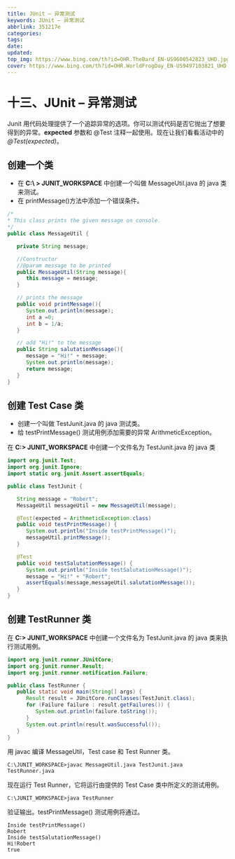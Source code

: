 ```yaml
---
title: JUnit – 异常测试
keywords: JUnit – 异常测试
abbrlink: 351217e
categories: 
tags: 
date: 
updated: 
top_img: https://www.bing.com/th?id=OHR.TheBard_EN-US9600542823_UHD.jpg
cover: https://www.bing.com/th?id=OHR.WorldFrogDay_EN-US9497103821_UHD.jpg
---
```

# 十三、JUnit – 异常测试

Junit 用代码处理提供了一个追踪异常的选项。你可以测试代码是否它抛出了想要得到的异常。**expected** 参数和 @Test 注释一起使用。现在让我们看看活动中的 *@Test(expected)*。

## 创建一个类

- 在 **C:\ > JUNIT_WORKSPACE** 中创建一个叫做 MessageUtil.java 的 java 类来测试。
- 在 printMessage()方法中添加一个错误条件。

```java
/*
* This class prints the given message on console.
*/
public class MessageUtil {

   private String message;

   //Constructor
   //@param message to be printed
   public MessageUtil(String message){
      this.message = message; 
   }

   // prints the message
   public void printMessage(){
      System.out.println(message);
      int a =0;
      int b = 1/a;
   }   

   // add "Hi!" to the message
   public String salutationMessage(){
      message = "Hi!" + message;
      System.out.println(message);
      return message;
   }   
}  
```

## 创建 Test Case 类

- 创建一个叫做 TestJunit.java 的 java 测试类。
- 给 testPrintMessage() 测试用例添加需要的异常 ArithmeticException。

在 **C:> JUNIT_WORKSPACE** 中创建一个文件名为 TestJunit.java 的 java 类

```java
import org.junit.Test;
import org.junit.Ignore;
import static org.junit.Assert.assertEquals;

public class TestJunit {

   String message = "Robert";   
   MessageUtil messageUtil = new MessageUtil(message);

   @Test(expected = ArithmeticException.class)
   public void testPrintMessage() { 
      System.out.println("Inside testPrintMessage()");     
      messageUtil.printMessage();     
   }

   @Test
   public void testSalutationMessage() {
      System.out.println("Inside testSalutationMessage()");
      message = "Hi!" + "Robert";
      assertEquals(message,messageUtil.salutationMessage());
   }
}
```

## 创建 TestRunner 类

在 **C:> JUNIT_WORKSPACE** 中创建一个文件名为 TestJunit.java 的 java 类来执行测试用例。

```java
import org.junit.runner.JUnitCore;
import org.junit.runner.Result;
import org.junit.runner.notification.Failure;

public class TestRunner {
   public static void main(String[] args) {
      Result result = JUnitCore.runClasses(TestJunit.class);
      for (Failure failure : result.getFailures()) {
         System.out.println(failure.toString());
      }
      System.out.println(result.wasSuccessful());
   }
}
```

用 javac 编译 MessageUtil，Test case 和 Test Runner 类。

```
C:\JUNIT_WORKSPACE>javac MessageUtil.java TestJunit.java TestRunner.java
```

现在运行 Test Runner，它将运行由提供的 Test Case 类中所定义的测试用例。

```
C:\JUNIT_WORKSPACE>java TestRunner
```

验证输出。testPrintMessage() 测试用例将通过。

```
Inside testPrintMessage()
Robert
Inside testSalutationMessage()
Hi!Robert
true
```